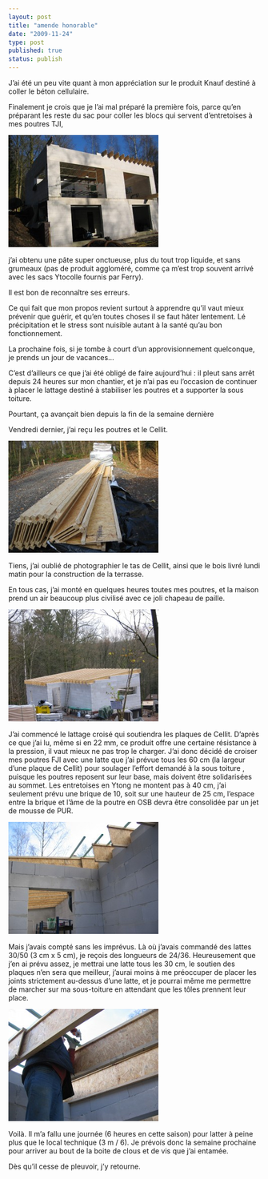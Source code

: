 ```yaml
---
layout: post
title: "amende honorable"
date: "2009-11-24"
type: post
published: true
status: publish
---
```


J’ai été un peu vite quant à mon appréciation sur le produit Knauf destiné à coller le béton cellulaire.

Finalement je crois que je l’ai mal préparé la première fois, parce qu’en préparant les reste du sac pour coller les blocs qui servent d’entretoises à mes poutres TJI,

![img_0921](/images/2009/11/img_0921-300x224.jpg "img_0921")

j’ai obtenu une pâte super onctueuse, plus du tout trop liquide, et sans grumeaux (pas de produit aggloméré, comme ça m’est trop souvent arrivé avec les sacs Ytocolle fournis par Ferry).

Il est bon de reconnaître ses erreurs.

Ce qui fait que mon propos revient surtout à apprendre qu’il vaut mieux prévenir que guérir, et qu’en toutes choses il se faut hâter lentement. Lé précipitation et le stress sont nuisible autant à la santé qu’au bon fonctionnement.

La prochaine fois, si je tombe à court d’un approvisionnement quelconque, je prends un jour de vacances…

C’est d’ailleurs ce que j’ai été obligé de faire aujourd’hui : il pleut sans arrêt depuis 24 heures sur mon chantier, et je n’ai pas eu l’occasion de continuer à placer le lattage destiné à stabiliser les poutres et a supporter la sous toiture.

Pourtant, ça avançait bien depuis la fin de la semaine dernière

Vendredi dernier, j’ai reçu les poutres et le Cellit.

![img_0918a](/images/2009/11/img_0918a-300x224.jpg "img_0918a")

Tiens, j’ai oublié de photographier le tas de Cellit, ainsi que le bois livré lundi matin pour la construction de la terrasse.

En tous cas, j’ai monté en quelques heures toutes mes poutres, et la maison prend un air beaucoup plus civilisé avec ce joli chapeau de paille.

![img_0927a](/images/2009/11/img_0927a-300x224.jpg "img_0927a")

J’ai commencé le lattage croisé qui soutiendra les plaques de Cellit. D’après ce que j’ai lu, même si en 22 mm, ce produit offre une certaine résistance à la pression, il vaut mieux ne pas trop le charger. J’ai donc décidé de croiser mes poutres FJI avec une latte que j’ai prévue tous les 60 cm (la largeur d’une plaque de Cellit) pour soulager l’effort demandé à la sous toiture , puisque les poutres reposent sur leur base, mais doivent être solidarisées au sommet. Les entretoises en Ytong ne montent pas à 40 cm, j’ai seulement prévu une brique de 10, soit sur une hauteur de 25 cm, l’espace entre la brique et l’âme de la poutre en OSB devra être consolidée par un jet de mousse de PUR.

![img_0935](/images/2009/11/img_0935-300x224.jpg "img_0935")

Mais j’avais compté sans les imprévus. Là où j’avais commandé des lattes 30/50 (3 cm x 5 cm), je reçois des longueurs de 24/36. Heureusement que j’en ai prévu assez, je mettrai une latte tous les 30 cm, le soutien des plaques n’en sera que meilleur, j’aurai moins à me préoccuper de placer les joints strictement au-dessus d’une latte, et je pourrai même me permettre de marcher sur ma sous-toiture en attendant que les tôles prennent leur place.

![img_0934](/images/2009/11/img_0934-300x224.jpg "img_0934")

Voilà. Il m’a fallu une journée (6 heures en cette saison) pour latter à peine plus que le local technique (3 m / 6). Je prévois donc la semaine prochaine pour arriver au bout de la boite de clous et de vis que j’ai entamée.

Dès qu’il cesse de pleuvoir, j’y retourne.

